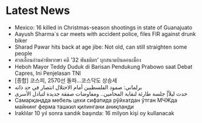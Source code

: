 # Latest News
-  Mexico: 16 killed in Christmas-season shootings in state of Guanajuato
-  Aayush Sharma`s car meets with accident police, files FIR against drunk biker
-  Sharad Pawar hits back at age jibe: Not old, can still straighten some people
-  ศาลเลื่อนอ่านคำพิพากษา คดี ’32 พันธมิตร’ บุกสนามบินดอนเมือง
-  Heboh Mayor Teddy Duduk di Barisan Pendukung Prabowo saat Debat Capres, Ini Penjelasan TNI
-  [종합] 코스피, 2570선 돌파…코스닥도 상승세
-  برلماني: صمود الفلسطيين أمام الاحتلال انتصار في حد ذاته
-  حدث ليلاً| جلسة طارئة لنقابة المحامين.. ومفاوضات صفقة جديدة لتبادل الأسرى
-  Самарқандда мебель цехи сифатида рўйхатдан ўтган МЧЖда майнинг ферма ташкил қилингани аниқланди
-  Iraklılar 10 yıl sonra sandık başında: 16 milyon kişi oy kullanacak
